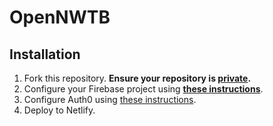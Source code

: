 # OpenNWTB
## Installation
1. Fork this repository. **Ensure your repository is [__private__](.../settings).**
2. Configure your Firebase project using **[these instructions](https://github.com/OpenNWTB/OpenNWTB/wiki/Database-Configuration)**.
3. Configure Auth0 using [these instructions](https://open.nwtb.io/auth0setup/).
4. Deploy to Netlify.

